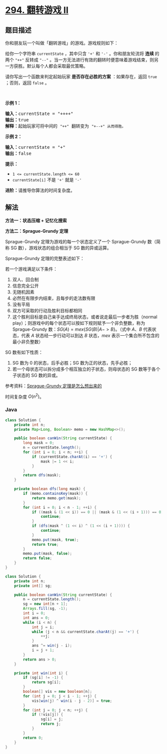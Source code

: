 # [294. 翻转游戏 II](https://leetcode.cn/problems/flip-game-ii)

## 题目描述

<p>你和朋友玩一个叫做「翻转游戏」的游戏。游戏规则如下：</p>

<p>给你一个字符串 <code>currentState</code> ，其中只含 <code>'+'</code> 和 <code>'-'</code> 。你和朋友轮流将&nbsp;<strong>连续 </strong>的两个&nbsp;<code>"++"</code>&nbsp;反转成&nbsp;<code>"--"</code> 。当一方无法进行有效的翻转时便意味着游戏结束，则另一方获胜。默认每个人都会采取最优策略。</p>

<p>请你写出一个函数来判定起始玩家 <strong>是否存在必胜的方案</strong> ：如果存在，返回 <code>true</code> ；否则，返回 <code>false</code> 。</p>
&nbsp;

<p><strong>示例 1：</strong></p>

<pre>
<strong>输入：</strong>currentState = "++++"
<strong>输出：</strong>true
<strong>解释：</strong>起始玩家可将中间的 <code>"++"</code> 翻转变为 <code>"+--+" 从而得胜。</code></pre>

<p><strong>示例 2：</strong></p>

<pre>
<strong>输入：</strong>currentState = "+"
<strong>输出：</strong>false
</pre>

<p><strong>提示：</strong></p>

<ul>
	<li><code>1 &lt;= currentState.length &lt;= 60</code></li>
	<li><code>currentState[i]</code> 不是 <code>'+'</code> 就是 <code>'-'</code></li>
</ul>

<p><strong>进阶：</strong>请推导你算法的时间复杂度。</p>

## 解法

**方法一：状态压缩 + 记忆化搜索**

**方法二：Sprague-Grundy 定理**

Sprague-Grundy 定理为游戏的每一个状态定义了一个 Sprague-Grundy 数（简称 SG 数），游戏状态的组合相当于 SG 数的异或运算。

Sprague-Grundy 定理的完整表述如下：

若一个游戏满足以下条件：

1. 双人、回合制
1. 信息完全公开
1. 无随机因素
1. 必然在有限步内结束，且每步的走法数有限
1. 没有平局
1. 双方可采取的行动及胜利目标都相同
1. 这个胜利目标是自己亲手达成终局状态，或者说走最后一步者为胜（normal play）；则游戏中的每个状态可以按如下规则赋予一个非负整数，称为 Sprague-Grundy 数：$SG(A)=mex\{SG(B)|A->B\}$。（式中 $A$、$B$ 代表状态，代表 $A$ 状态经一步行动可以到达 $B$ 状态，$mex$ 表示一个集合所不包含的最小非负整数）

SG 数有如下性质：

1. SG 数为 0 的状态，后手必胜；SG 数为正的状态，先手必胜；
1. 若一个母状态可以拆分成多个相互独立的子状态，则母状态的 SG 数等于各个子状态的 SG 数的异或。

参考资料：[Sprague-Grundy 定理是怎么想出来的](https://zhuanlan.zhihu.com/p/20611132)

时间复杂度 $O(n^2)$。

### **Java**

```java
class Solution {
    private int n;
    private Map<Long, Boolean> memo = new HashMap<>();

    public boolean canWin(String currentState) {
        long mask = 0;
        n = currentState.length();
        for (int i = 0; i < n; ++i) {
            if (currentState.charAt(i) == '+') {
                mask |= 1 << i;
            }
        }
        return dfs(mask);
    }

    private boolean dfs(long mask) {
        if (memo.containsKey(mask)) {
            return memo.get(mask);
        }
        for (int i = 0; i < n - 1; ++i) {
            if ((mask & (1 << i)) == 0 || (mask & (1 << (i + 1))) == 0) {
                continue;
            }
            if (dfs(mask ^ (1 << i) ^ (1 << (i + 1)))) {
                continue;
            }
            memo.put(mask, true);
            return true;
        }
        memo.put(mask, false);
        return false;
    }
}
```

```java
class Solution {
    private int n;
    private int[] sg;

    public boolean canWin(String currentState) {
        n = currentState.length();
        sg = new int[n + 1];
        Arrays.fill(sg, -1);
        int i = 0;
        int ans = 0;
        while (i < n) {
            int j = i;
            while (j < n && currentState.charAt(j) == '+') {
                ++j;
            }
            ans ^= win(j - i);
            i = j + 1;
        }
        return ans > 0;
    }

    private int win(int i) {
        if (sg[i] != -1) {
            return sg[i];
        }
        boolean[] vis = new boolean[n];
        for (int j = 0; j < i - 1; ++j) {
            vis[win(j) ^ win(i - j - 2)] = true;
        }
        for (int j = 0; j < n; ++j) {
            if (!vis[j]) {
                sg[i] = j;
                return j;
            }
        }
        return 0;
    }
}
```

